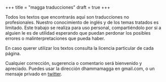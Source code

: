 +++
title = "magga traducciones"
draft = true
+++

Todos los textos que encontrarás aquí son traducciones no profesionales. Nuestro conocimiento de inglés y de los temas tratados es limitado. Este trabajo se realiza para uso personal, compartiéndolo por si a alguien le es de utilidad esperando que puedan perdonar los posibles errores o malinterpretaciones que pueda haber.

En caso querer utilizar los textos consulta la licencia particular de cada página.

Cualquier corrección, sugerencia o comentario será bienvenido y apreciado. Puedes usar la dirección dhammamagga en gmail.com, o un mensaje privado en [twitter](http://twitter.com/magga_es).
